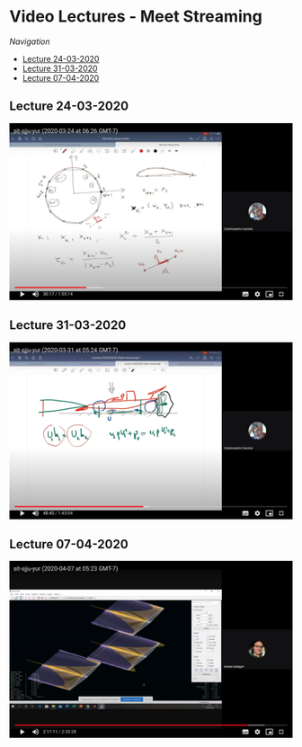# Video Lectures - Meet Streaming

_Navigation_

* [Lecture 24-03-2020](https://drive.google.com/file/d/110opquWUQPWO3ODw50qMeYdaT-XZ0gjX/view?usp=sharing)
* [Lecture 31-03-2020](https://drive.google.com/file/d/1n4jQfGkSs2RzQWg0CD09tlyQ9HTaD_H-/view?usp=sharing)
* [Lecture 07-04-2020](https://drive.google.com/file/d/1XJBORiZu22az2oAHsrBxiLiTFZ0l1SUq/view?usp=sharing)
<!-- * [Lecture 28-04-2020](https://drive.google.com/file/d/1lMg-GE6Q2pbVe-zkf__ACsDztgox50-L/view?usp=sharing) -->

## Lecture 24-03-2020

[![Watch the video](/doc/announcement/screenshots/screen-lect-24-03-2020.png)](https://drive.google.com/file/d/110opquWUQPWO3ODw50qMeYdaT-XZ0gjX/view?usp=sharing)

## Lecture 31-03-2020

[![Watch the video](/doc/announcement/screenshots/screen-lect-31-03-2020.png)](https://drive.google.com/file/d/110opquWUQPWO3ODw50qMeYdaT-XZ0gjX/view?usp=sharing)

## Lecture 07-04-2020

[![Watch the video](/doc/announcement/screenshots/screen-lect-07-04-2020.png)](https://drive.google.com/file/d/110opquWUQPWO3ODw50qMeYdaT-XZ0gjX/view?usp=sharing)

<!-- ## Lecture 28-04-2020 -->


